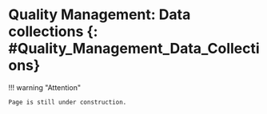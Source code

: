 # Quality Management: Data collections {: #Quality_Management_Data_Collections}


!!! warning "Attention"

    Page is still under construction.



